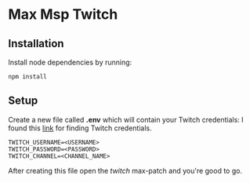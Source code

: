 # Max Msp Twitch

## Installation
Install node dependencies by running:
```
npm install
```

## Setup
Create a new file called **.env** which will contain your Twitch credentials:
I found this [link](https://dev.twitch.tv/docs/irc) for finding Twitch credentials.
```
TWITCH_USERNAME=<USERNAME>
TWITCH_PASSWORD=<PASSWORD>
TWITCH_CHANNEL=<CHANNEL_NAME>
```
After creating this file open the *twitch* max-patch and you're good to go.

